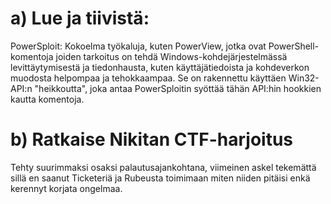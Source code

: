 # a) Lue ja tiivistä:

PowerSploit: Kokoelma työkaluja, kuten PowerView, jotka ovat PowerShell-komentoja joiden tarkoitus on tehdä Windows-kohdejärjestelmässä levittäytymisestä ja tiedonhausta, kuten käyttäjätiedoista ja kohdeverkon muodosta helpompaa ja tehokkaampaa. Se on rakennettu käyttäen Win32-API:n "heikkoutta", joka antaa PowerSploitin syöttää tähän API:hin hookkien kautta komentoja.



# b) Ratkaise Nikitan CTF-harjoitus

Tehty suurimmaksi osaksi palautusajankohtana, viimeinen askel tekemättä sillä en saanut Ticketeriä ja Rubeusta toimimaan miten niiden pitäisi enkä kerennyt korjata ongelmaa.
